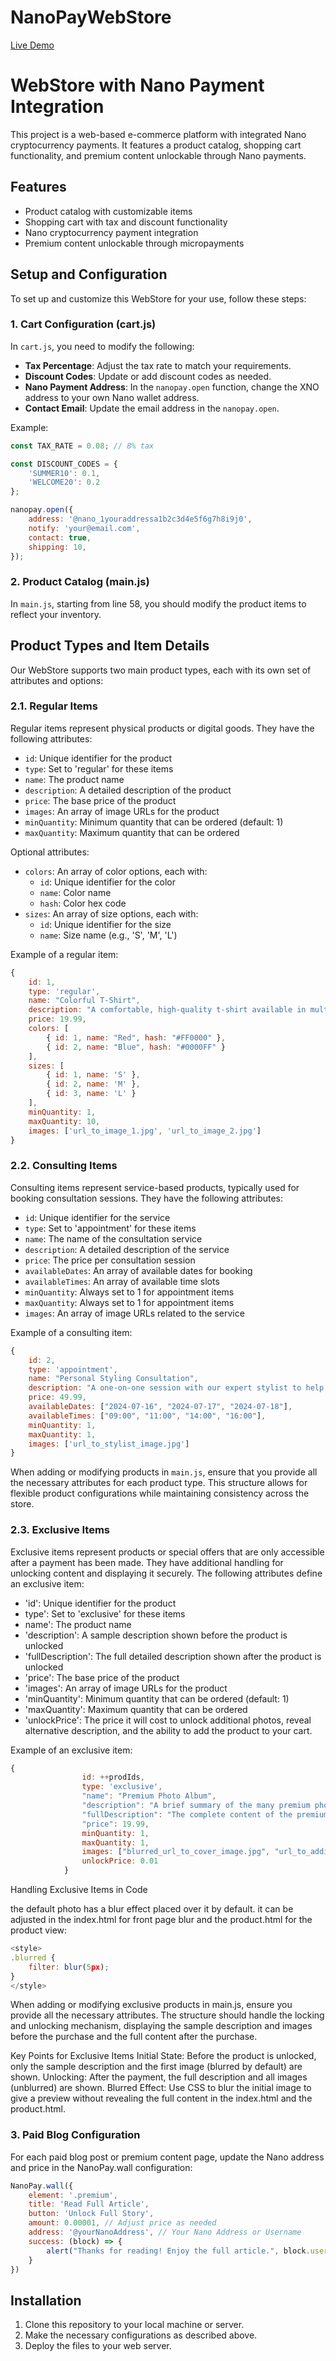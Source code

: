 # NanoPayWebStore

[Live Demo](https://mnpezz.github.io/NanoPayWebStore/)

# WebStore with Nano Payment Integration

This project is a web-based e-commerce platform with integrated Nano cryptocurrency payments. It features a product catalog, shopping cart functionality, and premium content unlockable through Nano payments.

## Features

- Product catalog with customizable items
- Shopping cart with tax and discount functionality
- Nano cryptocurrency payment integration
- Premium content unlockable through micropayments

## Setup and Configuration

To set up and customize this WebStore for your use, follow these steps:

### 1. Cart Configuration (cart.js)

In `cart.js`, you need to modify the following:

- **Tax Percentage**: Adjust the tax rate to match your requirements.
- **Discount Codes**: Update or add discount codes as needed.
- **Nano Payment Address**: In the `nanopay.open` function, change the XNO address to your own Nano wallet address.
- **Contact Email**: Update the email address in the `nanopay.open`.

Example:
```javascript
const TAX_RATE = 0.08; // 8% tax

const DISCOUNT_CODES = {
    'SUMMER10': 0.1,
    'WELCOME20': 0.2
};

nanopay.open({
    address: '@nano_1youraddressa1b2c3d4e5f6g7h8i9j0',
    notify: 'your@email.com',
    contact: true, 
    shipping: 10,
});
```

### 2. Product Catalog (main.js)

In `main.js`, starting from line 58, you should modify the product items to reflect your inventory.

## Product Types and Item Details

Our WebStore supports two main product types, each with its own set of attributes and options:

### 2.1. Regular Items

Regular items represent physical products or digital goods. They have the following attributes:

- `id`: Unique identifier for the product
- `type`: Set to 'regular' for these items
- `name`: The product name
- `description`: A detailed description of the product
- `price`: The base price of the product
- `images`: An array of image URLs for the product
- `minQuantity`: Minimum quantity that can be ordered (default: 1)
- `maxQuantity`: Maximum quantity that can be ordered

Optional attributes:
- `colors`: An array of color options, each with:
  - `id`: Unique identifier for the color
  - `name`: Color name
  - `hash`: Color hex code
- `sizes`: An array of size options, each with:
  - `id`: Unique identifier for the size
  - `name`: Size name (e.g., 'S', 'M', 'L')

Example of a regular item:
```javascript
{
    id: 1,
    type: 'regular',
    name: "Colorful T-Shirt",
    description: "A comfortable, high-quality t-shirt available in multiple colors and sizes.",
    price: 19.99,
    colors: [
        { id: 1, name: "Red", hash: "#FF0000" },
        { id: 2, name: "Blue", hash: "#0000FF" }
    ],
    sizes: [
        { id: 1, name: 'S' },
        { id: 2, name: 'M' },
        { id: 3, name: 'L' }
    ],
    minQuantity: 1,
    maxQuantity: 10,
    images: ['url_to_image_1.jpg', 'url_to_image_2.jpg']
}
```

### 2.2. Consulting Items

Consulting items represent service-based products, typically used for booking consultation sessions. They have the following attributes:

- `id`: Unique identifier for the service
- `type`: Set to 'appointment' for these items
- `name`: The name of the consultation service
- `description`: A detailed description of the service
- `price`: The price per consultation session
- `availableDates`: An array of available dates for booking
- `availableTimes`: An array of available time slots
- `minQuantity`: Always set to 1 for appointment items
- `maxQuantity`: Always set to 1 for appointment items
- `images`: An array of image URLs related to the service

Example of a consulting item:
```javascript
{
    id: 2,
    type: 'appointment',
    name: "Personal Styling Consultation",
    description: "A one-on-one session with our expert stylist to help you refine your personal style.",
    price: 49.99,
    availableDates: ["2024-07-16", "2024-07-17", "2024-07-18"],
    availableTimes: ["09:00", "11:00", "14:00", "16:00"],
    minQuantity: 1,
    maxQuantity: 1,
    images: ['url_to_stylist_image.jpg']
}
```

When adding or modifying products in `main.js`, ensure that you provide all the necessary attributes for each product type. This structure allows for flexible product configurations while maintaining consistency across the store.


### 2.3. Exclusive Items

Exclusive items represent products or special offers that are only accessible after a payment has been made. They have additional handling for unlocking content and displaying it securely. The following attributes define an exclusive item:

- 'id': Unique identifier for the product
- type': Set to 'exclusive' for these items
- name': The product name
- 'description': A sample description shown before the product is unlocked
- 'fullDescription': The full detailed description shown after the product is unlocked
- 'price': The base price of the product
- 'images': An array of image URLs for the product
- 'minQuantity': Minimum quantity that can be ordered (default: 1)
- 'maxQuantity': Maximum quantity that can be ordered
- 'unlockPrice': The price it will cost to unlock additional photos, reveal alternative description, and the ability to add the product to your cart.

Example of an exclusive item:
```javascript
{
                id: ++prodIds,
                type: 'exclusive',
                "name": "Premium Photo Album",
                "description": "A brief summary of the many premium photos.",
                "fullDescription": "The complete content of the premium content, packed with wonders and detailed visuals.",
                "price": 19.99,
                minQuantity: 1,
                maxQuantity: 1,
                images: ["blurred_url_to_cover_image.jpg", "url_to_additional_image1.jpg", "url_to_additional_image2.jpg"],
                unlockPrice: 0.01
            }
```

Handling Exclusive Items in Code

the default photo has a blur effect placed over it by default. it can be adjusted in the index.html for front page blur and the product.html for the product view:

``` javascript
<style>
.blurred {
    filter: blur(5px);
}
</style>
```

When adding or modifying exclusive products in main.js, ensure you provide all the necessary attributes. The structure should handle the locking and unlocking mechanism, displaying the sample description and images before the purchase and the full content after the purchase.

Key Points for Exclusive Items
Initial State: Before the product is unlocked, only the sample description and the first image (blurred by default) are shown.
Unlocking: After the payment, the full description and all images (unblurred) are shown.
Blurred Effect: Use CSS to blur the initial image to give a preview without revealing the full content in the index.html and the product.html.


### 3. Paid Blog Configuration

For each paid blog post or premium content page, update the Nano address and price in the NanoPay.wall configuration:

```javascript
NanoPay.wall({ 
    element: '.premium',
    title: 'Read Full Article',
    button: 'Unlock Full Story', 
    amount: 0.00001, // Adjust price as needed
    address: '@yourNanoAddress', // Your Nano Address or Username
    success: (block) => {
        alert("Thanks for reading! Enjoy the full article.", block.username || block.address)
    }
})
```

## Installation

1. Clone this repository to your local machine or server.
2. Make the necessary configurations as described above.
3. Deploy the files to your web server.
